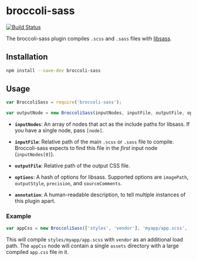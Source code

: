 # broccoli-sass

[![Build Status](https://travis-ci.org/joliss/broccoli-sass.svg?branch=master)](https://travis-ci.org/joliss/broccoli-sass)

The broccoli-sass plugin compiles `.scss` and `.sass` files with
[libsass](https://github.com/hcatlin/libsass).

## Installation

```bash
npm install --save-dev broccoli-sass
```

## Usage

```js
var BroccoliSass = require('broccoli-sass');

var outputNode = new BroccoliSass(inputNodes, inputFile, outputFile, options);
```

* **`inputNodes`**: An array of nodes that act as the include paths for
  libsass. If you have a single node, pass `[node]`.

* **`inputFile`**: Relative path of the main `.scss` or `.sass` file to compile.
  Broccoli-sass expects to find this file in the *first* input node
  (`inputNodes[0]`).

* **`outputFile`**: Relative path of the output CSS file.

* **`options`**: A hash of options for libsass. Supported options are
  `imagePath`, `outputStyle`, `precision`, and `sourceComments`.

* **`annotation`**: A human-readable description, to tell multiple instances of
  this plugin apart.

### Example

```js
var appCss = new BroccoliSass(['styles', 'vendor'], 'myapp/app.scss', 'assets/app.css');
```

This will compile `styles/myapp/app.scss` with `vendor` as an additional load
path. The `appCss` node will contain a single `assets` directory with
a large compiled `app.css` file in it.
